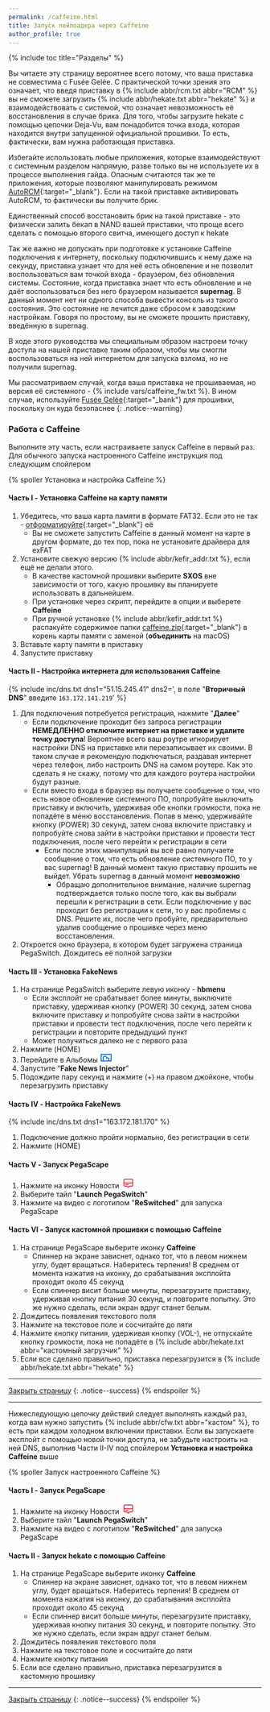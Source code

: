 ```yaml
---
permalink: /caffeine.html
title: Запуск пейлоадера через Caffeine
author_profile: true
---
```

{% include toc title="Разделы" %}

Вы читаете эту страницу вероятнее всего потому, что ваша приставка не совместима с Fusée Gelée. С практической точки зрения это означает, что введя приставку в {% include abbr/rcm.txt abbr="RCM" %} вы не сможете загрузить {% include abbr/hekate.txt abbr="hekate" %} и взаимодействовать с системой, что означает невозможность её восстановления в случае брика. Для того, чтобы загрузите hekate с помощью цепочки Deja-Vu, вам понадобится точка входа, которая находится внутри запущенной официальной прошивки. То есть, фактически, вам нужна работающая приставка. 

Избегайте использовать любые приложения, которые взаимодействуют с системным разделом напрямую, разве только вы не используете их в процессе выполнения гайда. Опасным считаются так же те приложения, которые позволяют манипулировать режимом [AutoRCM](autorcm){:target="_blank"}. Если на такой приставке активировать AutoRCM, то фактически вы получите брик.

Единственный способ восстановить брик на такой приставке - это физически залить бекап в NAND вашей приставки, что проще всего сделать с помощью второго свитча, имеющего доступ к hekate

Так же важно не допускать при подготовке к установке Caffeine подключения к интернету, поскольку подключившись к нему даже на секунду, приставка узнает что для неё есть обновление и не позволит воспользоваться вам точкой входа - браузером, без обновления системы. Состояние, когда приставка знает что есть обновление и не даёт воспользоваться без него браузером называется **supernag**. В данный момент нет ни одного способа вывести консоль из такого состояния. Это состояние не лечится даже сбросом к заводским настройкам. Говоря по простому, вы не сможете прошить приставку, введённую в supernag.

В ходе этого руководства мы специальным образом настроем точку доступа на нашей приставке таким образом, чтобы мы смогли воспользоваться на ней интернетом для запуска взлома, но не получили supernag.	

Мы рассматриваем случай, когда ваша приставка не прошиваемая, но версия её системного - {% include vars/caffeine_fw.txt %}. В ином случае, используйте [Fusée Gelée](fusee-gelee){:target="_bank"} для прошивки, поскольку он куда безопаснее
{: .notice--warning}

### Работа с Caffeine 

Выполните эту часть, если настраиваете запуск Caffeine в первый раз. Для обычного запуска настроенного Caffeine инструкция под следующим спойлером

{% spoiler Установка и настройка Caffeine %}
#### Часть I - Установка Caffeine на карту памяти 

1. Убедитесь, что ваша карта памяти в формате FAT32. Если это не так - [отформатируйте](http://customfw.xyz/format_sd){:target="_blank"} её
	* Вы не сможете запустить Caffeine в  данный момент на карте в другом формате, до тех пор, пока не установите драйвера для exFAT 
1. Установите свежую версию {% include abbr/kefir_addr.txt %}, если ещё не делали этого. 
	* В качестве кастомной прошивки выберите **SXOS** вне зависимости от того, какую прошивку вы планируете использовать в дальнейшем. 
	* При установке через скрипт, перейдите в опции и выберете **Caffeine**
	* При ручной установке {% include abbr/kefir_addr.txt %} распакуйте содержимое папки [caffeine.zip](files/caffeine.zip){:target="_blank"} в корень карты памяти с заменой (**объединить** на macOS)
1. Вставьте карту памяти в приставку 
1. Запустите приставку

#### Часть II - Настройка интернета для использования Caffeine 

{% include inc/dns.txt dns1="51.15.245.41" dns2=', в поле "**Вторичный DNS**" введите `163.172.141.219`' %}
1. Для подключения потребуется регистрация, нажмите "**Далее**"
	* Если подключение проходит без запроса регистрации **НЕМЕДЛЕННО отключите интернет на приставке и удалите точку доступа**! Вероятнее всего ваш роутре игнорирует настройки DNS на приставке или перезаписывает их своими. В таком случае я рекомендую подключаться, раздавая интернет через телефон, либо настроить DNS на самом роутере. Как это сделать я не скажу, потому что для каждого роутера настройки будут разные.
	* Если вместо входа в браузер вы получаете сообщение о том, что есть новое обновление системного ПО, попробуйте выключить приставку и включить, удерживая обе кнопки громкости, пока не попадёте в меню восстановления. Попав в меню, удерживайте кнопку (POWER) 30 секунд, затем снова включите приставку и попробуйте снова зайти в настройки приставки и провести тест подключения, после чего перейти к регистрации в сети
		* Если после этих манипуляций вы всё равно получаете сообщение о том, что есть обновление системного ПО, то у вас supernag! В данный момент такую приставку прошить не выйдет. Убрать supernag в данный момент **невозможно**
			* Обращаю дополнительное внимание, наличие supernag подтверждается только после того, как вы выбрали перешли к регистрации в сети. Если подключение у вас проходит без регистрации к сети, то у вас проблемы с DNS. Решите их, после чего пробуйте, предварительно удалив сообщение о прошивке через меню восстановления. 
1. Откроется окно браузера, в котором будет загружена страница PegaSwitch. Дождитесь её полной загрузки

#### Часть III - Установка FakeNews

1. На странице PegaSwitch выберите левую иконку - **hbmenu**
	* Если эксплойт не срабатывает более минуты, выключите приставку, удерживая кнопку (POWER) 30 секунд, затем снова включите приставку и попробуйте снова зайти в настройки приставки и провести тест подключения, после чего перейти к регистрации и повторите предыдущий пункт
	* Может получиться далеко не с первого раза
1. Нажмите (HOME)
1. Перейдите в Альбомы ![](/images/screenshots/album.png) 
1. Запустите “**Fake News Injector**”
1. Подождите пару секунд и нажмите (+) на правом джойконе, чтобы перезагрузить приставку 

#### Часть IV - Настройка FakeNews

{% include inc/dns.txt dns1="163.172.181.170" %}
1. Подключение должно пройти нормально, без регистрации в сети
1. Нажмите (HOME)

#### Часть V - Запуск PegaScape

1. Нажмите на иконку Новости ![](/images/screenshots/news.png) 
1. Выберите тайл "**Launch PegaSwitch**"
1. Нажмите на видео с логотипом "**ReSwitched**" для запуска PegaScape

#### Часть VI - Запуск кастомной прошивки с помощью Caffeine

1. На странице PegaScape выберите иконку **Caffeine**
	* Спиннер на экране зависнет, однако тот, что в левом нижнем углу, будет вращаться. Наберитесь терпения! В среднем от момента нажатия на иконку,  до срабатывания эксплойта проходит около 45 секунд
	* Если спиннер висит больше минуты, перезагрузите приставку, удерживая кнопку питания 30 секунд, и повторите попытку. Это же нужно сделать, если экран вдруг станет белым. 
1. Дождитесь появления текстового поля 
1. Нажмите на текстовое поле и сосчитайте до пяти
1. Нажмите кнопку питания, удерживая кнопку (VOL-), не отпускайте кнопку громкости, пока не попадёте в {% include abbr/hekate.txt abbr="кастомный загрузчик" %} 
1. Если все сделано правильно, приставка перезагрузится в {% include abbr/hekate.txt abbr="hekate" %}

___

[Закрыть страницу](javascript:window.close();)
{: .notice--success}
{% endspoiler %}

____

Нижеследующую цепочку действий следует выполнять каждый раз, когда вам нужно запустить {% include abbr/cfw.txt abbr="кастом" %}, то есть при каждом холодном включении приставки. Если вы запускаете эксплойт с помощью новой точки доступа, не забудьте настроить на ней DNS, выполнив Части II-IV под спойлером **Установка и настройка Caffeine** выше

{% spoiler Запуск настроенного Caffeine %}
#### Часть I - Запуск PegaScape

1. Нажмите на иконку Новости ![](/images/screenshots/news.png) 
1. Выберите тайл "**Launch PegaSwitch**"
1. Нажмите на видео с логотипом "**ReSwitched**" для запуска PegaScape

#### Часть II - Запуск hekate с помощью Caffeine

1. На странице PegaScape выберите иконку **Caffeine**
	* Спиннер на экране зависнет, однако тот, что в левом нижнем углу, будет вращаться. Наберитесь терпения! В среднем от момента нажатия на иконку,  до срабатывания эксплойта проходит около 45 секунд
	* Если спиннер висит больше минуты, перезагрузите приставку, удерживая кнопку питания 30 секунд, и повторите попытку. Это же нужно сделать, если экран вдруг станет белым. 
1. Дождитесь появления текстового поля 
1. Нажмите на текстовое поле и сосчитайте до пяти
1. Нажмите кнопку питания
1. Если все сделано правильно, приставка перезагрузится в кастомную прошивку

___

[Закрыть страницу](javascript:window.close();)
{: .notice--success}
{% endspoiler %}